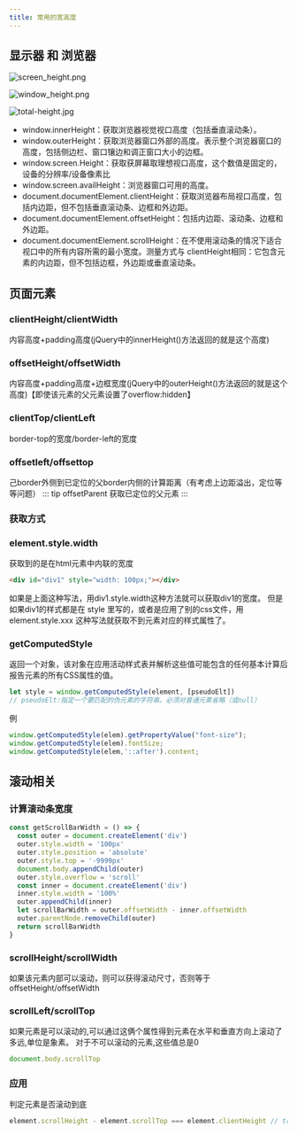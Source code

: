 ```yaml
---
title: 常用的宽高度
---
```


## 显示器 和 浏览器

![screen_height.png](screen_height.png)

![window_height.png](window_height.png)

![total-height.jpg](total-height.jpg)

- window.innerHeight：获取浏览器视觉视口高度（包括垂直滚动条）。
- window.outerHeight：获取浏览器窗口外部的高度。表示整个浏览器窗口的高度，包括侧边栏、窗口镶边和调正窗口大小的边框。
- window.screen.Height：获取获屏幕取理想视口高度，这个数值是固定的， 设备的分辨率/设备像素比
- window.screen.availHeight：浏览器窗口可用的高度。
- document.documentElement.clientHeight：获取浏览器布局视口高度，包括内边距，但不包括垂直滚动条、边框和外边距。
- document.documentElement.offsetHeight：包括内边距、滚动条、边框和外边距。
- document.documentElement.scrollHeight：在不使用滚动条的情况下适合视口中的所有内容所需的最小宽度。测量方式与 clientHeight相同：它包含元素的内边距，但不包括边框，外边距或垂直滚动条。

## 页面元素

### clientHeight/clientWidth

内容高度+padding高度(jQuery中的innerHeight()方法返回的就是这个高度)

### offsetHeight/offsetWidth

内容高度+padding高度+边框宽度(jQuery中的outerHeight()方法返回的就是这个高度)【即使该元素的父元素设置了overflow:hidden】

### clientTop/clientLeft

border-top的宽度/border-left的宽度

### offsetleft/offsettop

己border外侧到已定位的父border内侧的计算距离（有考虑上边距溢出，定位等等问题）
::: tip
offsetParent 获取已定位的父元素
:::

### 获取方式

### element.style.width

获取到的是在html元素中内联的宽度

```html
<div id="div1" style="width: 100px;"></div>
```

如果是上面这种写法，用div1.style.width这种方法就可以获取div1的宽度。
但是如果div1的样式都是在 style 里写的，或者是应用了别的css文件，用 element.style.xxx 这种写法就获取不到元素对应的样式属性了。

### getComputedStyle

返回一个对象，该对象在应用活动样式表并解析这些值可能包含的任何基本计算后报告元素的所有CSS属性的值。

```javascript
let style = window.getComputedStyle(element, [pseudoElt])
// pseudoElt:指定一个要匹配的伪元素的字符串。必须对普通元素省略（或null）
```

例

```javascript
window.getComputedStyle(elem).getPropertyValue("font-size");
window.getComputedStyle(elem).fontSize;
window.getComputedStyle(elem,'::after').content;
```

## 滚动相关

### 计算滚动条宽度

```javascript
const getScrollBarWidth = () => {
  const outer = document.createElement('div')
  outer.style.width = '100px'
  outer.style.position = 'absolute'
  outer.style.top = '-9999px'
  document.body.appendChild(outer)
  outer.style.overflow = 'scroll'
  const inner = document.createElement('div')
  inner.style.width = '100%'
  outer.appendChild(inner)
  let scrollBarWidth = outer.offsetWidth - inner.offsetWidth
  outer.parentNode.removeChild(outer)
  return scrollBarWidth
}
```

### scrollHeight/scrollWidth

如果该元素内部可以滚动，则可以获得滚动尺寸，否则等于offsetHeight/offsetWidth

### scrollLeft/scrollTop

如果元素是可以滚动的,可以通过这俩个属性得到元素在水平和垂直方向上滚动了多远,单位是象素。
对于不可以滚动的元素,这些值总是0

```javascript
document.body.scrollTop
```

### 应用

判定元素是否滚动到底

```javascript
element.scrollHeight - element.scrollTop === element.clientHeight // true 则滚动到底了
```
